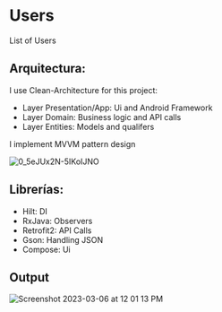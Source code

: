 # Users
List of Users

## Arquitectura:

I use Clean-Architecture for this project:

- Layer Presentation/App: Ui and Android Framework
- Layer Domain: Business logic and API calls
- Layer Entities: Models and qualifers

I implement MVVM pattern design 

![0_5eJUx2N-5IKoIJNO](https://user-images.githubusercontent.com/11460880/205169220-6a30eabf-869c-48a9-af1f-aef15e56bbc7.png)

## Librerías:

- Hilt: DI
- RxJava: Observers
- Retrofit2: API Calls
- Gson: Handling JSON
- Compose: Ui 

## Output 

![Screenshot 2023-03-06 at 12 01 13 PM](https://user-images.githubusercontent.com/11460880/223179436-b9a06f6f-a4f4-4b23-9ef4-1178de7460b1.png)
